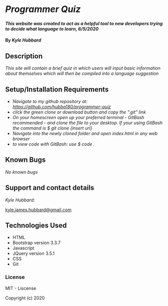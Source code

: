 # _Programmer Quiz_

#### _This website was created to act as a helpful tool to new developers trying to decide what language to learn, 6/5/2020_

#### By _**Kyle Hubbard**_

## Description

_This site will contain a brief quiz in which users will input basic information about themselves which will then be compiled into a language suggestion_

## Setup/Installation Requirements

* _Navigate to my github repository at: https://github.com/hubba180/programmer-quiz_
* _click the green clone or download button and copy the ".git" link_
* _On your homescreen open up your preferred terminal - GitBash recommended - and clone the file to your desktop. If your using GitBash the command is $ git clone {insert url}_
* _Navigate into the newly cloned folder and open index.html in any web browser_
* _to view code with GitBash: use $ code ._

## Known Bugs

_No known bugs_

## Support and contact details

_Kyle Hubbard:_

kyle.james.hubbard@gmail.com

## Technologies Used

* HTML
* Bootstrap version 3.3.7
* Javascript
* JQuery version 3.5.1
* CSS
* Git

### License

MIT - Liscense

Copyright (c) 2020 
